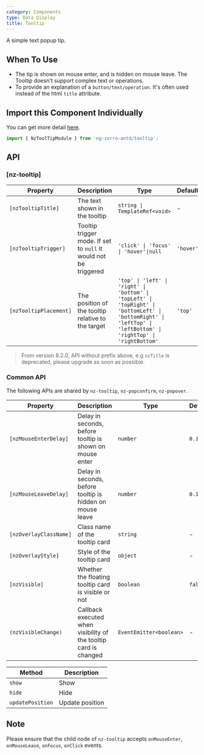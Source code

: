 ```yaml
---
category: Components
type: Data Display
title: Tooltip
---
```


A simple text popup tip.

## When To Use

- The tip is shown on mouse enter, and is hidden on mouse leave. The Tooltip doesn't support complex text or operations.
- To provide an explanation of a `button/text/operation`. It's often used instead of the html `title` attribute.

## Import this Component Individually

You can get more detail [here](/docs/getting-started/en#import-a-component-individually).

```ts
import { NzToolTipModule } from 'ng-zorro-antd/tooltip';
```

## API

### [nz-tooltip]

| Property | Description | Type | Default |
| -------- | ----------- | ---- | ------- |
| `[nzTooltipTitle]` | The text shown in the tooltip | `string \| TemplateRef<void>` | - |
| `[nzTooltipTrigger]` | Tooltip trigger mode. If set to `null` it would not be triggered | `'click' \| 'focus' \| 'hover'\|null` | `'hover'` |
| `[nzTooltipPlacement]` | The position of the tooltip relative to the target | `'top' \| 'left' \| 'right' \| 'bottom' \| 'topLeft' \| 'topRight' \| 'bottomLeft' \| 'bottomRight' \| 'leftTop' \| 'leftBottom' \| 'rightTop' \| 'rightBottom'` | `'top'` |

> From version 8.2.0, API without prefix above, e.g `nzTitle` is deprecated, please upgrade as soon as possible.

### Common API

The following APIs are shared by `nz-tooltip`, `nz-popconfirm`, `nz-popover`.

| Property | Description | Type | Default |
| -------- | ----------- | ---- | ------- |
| `[nzMouseEnterDelay]` | Delay in seconds, before tooltip is shown on mouse enter | `number` | `0.15` |
| `[nzMouseLeaveDelay]` | Delay in seconds, before tooltip is hidden on mouse leave | `number` | `0.1` |
| `[nzOverlayClassName]` | Class name of the tooltip card | `string` | - |
| `[nzOverlayStyle]` | Style of the tooltip card | `object` | - |
| `[nzVisible]` | Whether the floating tooltip card is visible or not | `boolean` | `false` |
| `(nzVisibleChange)` | Callback executed when visibility of the tooltip card is changed | `EventEmitter<boolean>` | - |

| Method | Description |
| --- | --- |
| `show` | Show |
| `hide` | Hide |
| `updatePosition` | Update position |

## Note

Please ensure that the child node of `nz-tooltip` accepts `onMouseEnter`, `onMouseLeave`, `onFocus`, `onClick` events.
